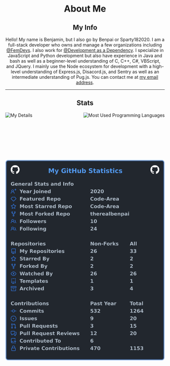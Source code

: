 <div align="center">
  <h1>About Me</h1>

  <h2>My Info</h2>
  <p>Hello! My name is Benjamin, but I also go by Benpai or Sparty182020. I am a full-stack developer who owns and manage a few organizations including <a href="https://github.com/femdevs">@FemDevs</a>. I also work for <a href="https://github.com/Development-as-a-Dependency">@Development as a Dependency</a>. I specialize in JavaScript and Python development but also have experience in Java and bash as well as a beginner-level understanding of C, C++, C#, VBScript, and JQuery. I mainly use the Node ecosystem for development with a high-level understanding of Express.js, Disacord.js, and Sentry as well as an intermediate understanding of Pug.js. You can contact me at <a href="mailto:therealbenpai@gmail.com">my email address</a>.</p>
  <hr>
  <h2>Stats</h2>
  <p>
    <img src="https://github-readme-stats.vercel.app/api?username=therealbenpai&show_icons=true&count_private=true&include_all_commits=false&text_color=000000&bg_color=45,ff0000,0000ff&ring_color=00fb10&border_color=000000" alt="My Details" align="left" height="150px"/>
    <img src="https://github-readme-stats.vercel.app/api/top-langs/?username=therealbenpai&langs_count=4&theme=dark&layout=compact&border_color=000000" alt="Most Used Programming Languages" align="right" height="150px"/>
  </p>
    <img src="images/userstats.svg" alt="User Stats" align="center"/>
</div>
